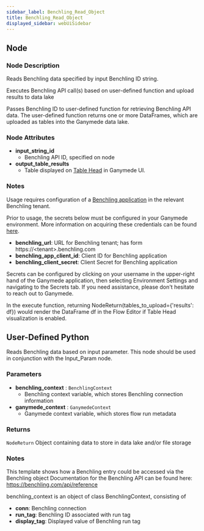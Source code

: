 ```yaml
---
sidebar_label: Benchling_Read_Object
title: Benchling_Read_Object
displayed_sidebar: webUiSidebar
---
```


## Node

### Node Description

Reads Benchling data specified by input Benchling ID string.

Executes Benchling API call(s) based on user-defined function and upload results to data lake

Passes Benchling ID to user-defined function for retrieving Benchling API data.
The user-defined function returns one or more DataFrames, which are uploaded as tables into
the Ganymede data lake.

### Node Attributes

- **input_string_id**
  - Benchling API ID, specified on node
- **output_table_results**
  - Table displayed on [Table Head](https://docs.ganymede.bio/app/intro/Concepts#table-head) in Ganymede UI.

### Notes

Usage requires configuration of a
[Benchling application](https://docs.benchling.com/docs/getting-started-benchling-apps#getting-started)
in the relevant Benchling tenant.

Prior to usage, the secrets below must be configured in your Ganymede environment.  More information
on acquiring these credentials can be found [here](https://docs.benchling.com/docs/authentication).
- **benchling_url**: URL for Benchling tenant; has form https://\<tenant\>.benchling.com
- **benchling_app_client_id**: Client ID for Benchling application
- **benchling_client_secret**: Client Secret for Benchling application

Secrets can be configured by clicking on your username in the upper-right hand of the Ganymede
application, then selecting Environment Settings and navigating to the Secrets tab.  If you need
assistance, please don't hesitate to reach out to Ganymede.

In the execute function, returning NodeReturn(tables_to_upload=\{'results': df\}) would render the DataFrame df in the Flow Editor if Table Head visualization is enabled.

## User-Defined Python

Reads Benchling data based on input parameter.  This node should be used in
conjunction with the Input_Param node.

### Parameters

- **benchling_context** : `BenchlingContext`
    - Benchling context variable, which stores Benchling connection information
- **ganymede_context** : `GanymedeContext`
    - Ganymede context variable, which stores flow run metadata

### Returns

`NodeReturn`
  Object containing data to store in data lake and/or file storage

### Notes

This template shows how a Benchling entry could be accessed via the Benchling object
Documentation for the Benchling API can be found here: https://benchling.com/api/reference

benchling_context is an object of class BenchlingContext, consisting of
- **conn**: Benchling connection
- **run_tag**: Benchling ID associated with run tag
- **display_tag**: Displayed value of Benchling run tag
